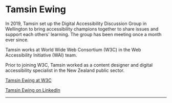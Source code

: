 # Tamsin Ewing

In 2019, Tamsin set up the Digital Accessibility Discussion Group in Wellington to bring accessibility champions together to share issues and support each others' learning. The group has been meeting once a month ever since.

Tamsin works at World Wide Web Consortium (W3C) in the Web Accessibility Initiative (WAI) team.

Prior to joining W3C, Tamsin worked as a content designer and digital accessibility specialist in the New Zealand public sector.

[Tamsin Ewing at W3C](https://www.w3.org/staff/#tamsin)

[Tamsin Ewing on LinkedIn](https://www.linkedin.com/in/tamsinewing/)

---
